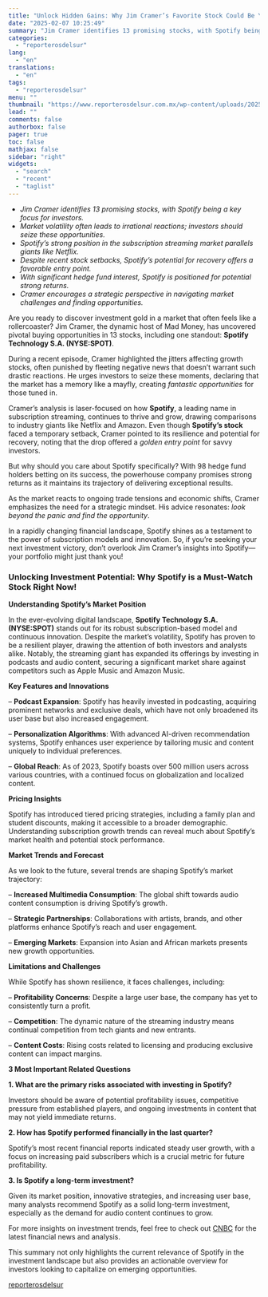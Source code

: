 ```yaml
---
title: "Unlock Hidden Gains: Why Jim Cramer’s Favorite Stock Could Be Your Next Investment Win"
date: "2025-02-07 10:25:49"
summary: "Jim Cramer identifies 13 promising stocks, with Spotify being a key focus for investors.Market volatility often leads to irrational reactions; investors should seize these opportunities.Spotify’s strong position in the subscription streaming market parallels giants like Netflix.Despite recent stock setbacks, Spotify’s potential for recovery offers a favorable entry point.With significant hedge..."
categories:
  - "reporterosdelsur"
lang:
  - "en"
translations:
  - "en"
tags:
  - "reporterosdelsur"
menu: ""
thumbnail: "https://www.reporterosdelsur.com.mx/wp-content/uploads/2025/02/compressed_img-pIoRw0YReB9489jCPsCVD13w-480x384.png"
lead: ""
comments: false
authorbox: false
pager: true
toc: false
mathjax: false
sidebar: "right"
widgets:
  - "search"
  - "recent"
  - "taglist"
---
```


* *Jim Cramer identifies 13 promising stocks, with Spotify being a key focus for investors.*
* *Market volatility often leads to irrational reactions; investors should seize these opportunities.*
* *Spotify’s strong position in the subscription streaming market parallels giants like Netflix.*
* *Despite recent stock setbacks, Spotify’s potential for recovery offers a favorable entry point.*
* *With significant hedge fund interest, Spotify is positioned for potential strong returns.*
* *Cramer encourages a strategic perspective in navigating market challenges and finding opportunities.*

Are you ready to discover investment gold in a market that often feels like a rollercoaster? Jim Cramer, the dynamic host of Mad Money, has uncovered pivotal buying opportunities in 13 stocks, including one standout: **Spotify Technology S.A. (NYSE:SPOT)**.

During a recent episode, Cramer highlighted the jitters affecting growth stocks, often punished by fleeting negative news that doesn’t warrant such drastic reactions. He urges investors to seize these moments, declaring that the market has a memory like a mayfly, creating *fantastic opportunities* for those tuned in.

Cramer’s analysis is laser-focused on how **Spotify**, a leading name in subscription streaming, continues to thrive and grow, drawing comparisons to industry giants like Netflix and Amazon. Even though **Spotify’s stock** faced a temporary setback, Cramer pointed to its resilience and potential for recovery, noting that the drop offered a *golden entry point* for savvy investors.

But why should you care about Spotify specifically? With 98 hedge fund holders betting on its success, the powerhouse company promises strong returns as it maintains its trajectory of delivering exceptional results.

As the market reacts to ongoing trade tensions and economic shifts, Cramer emphasizes the need for a strategic mindset. His advice resonates: *look beyond the panic and find the opportunity*.

In a rapidly changing financial landscape, Spotify shines as a testament to the power of subscription models and innovation. So, if you’re seeking your next investment victory, don’t overlook Jim Cramer’s insights into Spotify—your portfolio might just thank you!

### Unlocking Investment Potential: Why Spotify is a Must-Watch Stock Right Now!

**Understanding Spotify’s Market Position**

In the ever-evolving digital landscape, **Spotify Technology S.A. (NYSE:SPOT)** stands out for its robust subscription-based model and continuous innovation. Despite the market’s volatility, Spotify has proven to be a resilient player, drawing the attention of both investors and analysts alike. Notably, the streaming giant has expanded its offerings by investing in podcasts and audio content, securing a significant market share against competitors such as Apple Music and Amazon Music.

**Key Features and Innovations**

– **Podcast Expansion**: Spotify has heavily invested in podcasting, acquiring prominent networks and exclusive deals, which have not only broadened its user base but also increased engagement.

– **Personalization Algorithms**: With advanced AI-driven recommendation systems, Spotify enhances user experience by tailoring music and content uniquely to individual preferences.

– **Global Reach**: As of 2023, Spotify boasts over 500 million users across various countries, with a continued focus on globalization and localized content.

**Pricing Insights**

Spotify has introduced tiered pricing strategies, including a family plan and student discounts, making it accessible to a broader demographic. Understanding subscription growth trends can reveal much about Spotify’s market health and potential stock performance.

**Market Trends and Forecast**

As we look to the future, several trends are shaping Spotify’s market trajectory:

– **Increased Multimedia Consumption**: The global shift towards audio content consumption is driving Spotify’s growth.

– **Strategic Partnerships**: Collaborations with artists, brands, and other platforms enhance Spotify’s reach and user engagement.

– **Emerging Markets**: Expansion into Asian and African markets presents new growth opportunities.

**Limitations and Challenges**

While Spotify has shown resilience, it faces challenges, including:  

– **Profitability Concerns**: Despite a large user base, the company has yet to consistently turn a profit.  

– **Competition**: The dynamic nature of the streaming industry means continual competition from tech giants and new entrants.  

– **Content Costs**: Rising costs related to licensing and producing exclusive content can impact margins.

**3 Most Important Related Questions**

**1. What are the primary risks associated with investing in Spotify?**  

Investors should be aware of potential profitability issues, competitive pressure from established players, and ongoing investments in content that may not yield immediate returns.

**2. How has Spotify performed financially in the last quarter?**  

Spotify’s most recent financial reports indicated steady user growth, with a focus on increasing paid subscribers which is a crucial metric for future profitability.

**3. Is Spotify a long-term investment?**  

Given its market position, innovative strategies, and increasing user base, many analysts recommend Spotify as a solid long-term investment, especially as the demand for audio content continues to grow.

For more insights on investment trends, feel free to check out [CNBC](https://www.cnbc.com) for the latest financial news and analysis.

This summary not only highlights the current relevance of Spotify in the investment landscape but also provides an actionable overview for investors looking to capitalize on emerging opportunities.

[reporterosdelsur](https://www.reporterosdelsur.com.mx/news-en/unlock-hidden-gains-why-jim-cramers-favorite-stock-could-be-your-next-investment-win/126568/)
